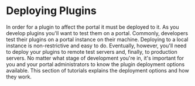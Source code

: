# Deploying Plugins [](id=deploying-plugins-lp-6-2-develop-tutorial)

In order for a plugin to affect the portal it must be deployed to it. As you
develop plugins you'll want to test them on a portal. Commonly, developers test
their plugins on a portal instance on their machine. Deploying to a local
instance is non-restrictive and easy to do. Eventually, however, you'll need to
deploy your plugins to remote test servers and, finally, to production servers.
No matter what stage of development you're in, it's important for you and your
portal administrators to know the plugin deployment options available. This
section of tutorials explains the deployment options and how they work.


